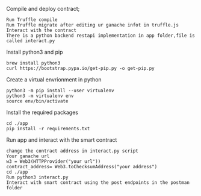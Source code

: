 Compile and deploy contract;
```
Run Truffle compile
Run Truffle migrate after editing ur ganache infot in truffle.js
Interact with the contract
There is a python backend restapi implementation in app folder,file is called interact.py
```

Install python3 and pip
```
brew install python3
curl https://bootstrap.pypa.io/get-pip.py -o get-pip.py
```


Create a virtual envrionment in python  
```
python3 -m pip install --user virtualenv
python3 -m virtualenv env
source env/bin/activate
```
Install the required packages
```
cd ./app
pip install -r requirements.txt
```
Run app and interact with the smart contract
```
change the contract address in interact.py script
Your ganache url
w3 = Web3(HTTPProvider("your url"))
contract_address= Web3.toChecksumAddress("your address")
cd ./app
Run python3 interact.py
Interact with smart contract using the post endpoints in the postman folder
```


